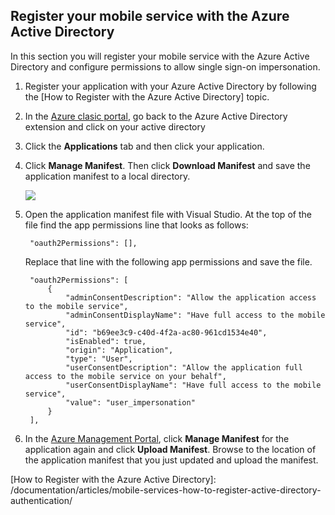 ## <a name="register-mobile-service-aad"></a>Register your mobile service with the Azure Active Directory


In this section you will register your mobile service with the Azure Active Directory and configure permissions to allow single sign-on impersonation.

1. Register your application with your Azure Active Directory by following the [How to Register with the Azure Active Directory] topic.

2. In the [Azure clasic portal](https://manage.windowsazure.cn/), go back to the Azure Active Directory extension and click on your active directory

3. Click the **Applications** tab and then click your application.

4. Click **Manage Manifest**. Then click **Download Manifest** and save the application manifest to a local directory.

   ![](./media/mobile-services-dotnet-adal-register-service/mobile-services-aad-app-manage-manifest.png)

5. Open the application manifest file with Visual Studio. At the top of the file find the app permissions line that looks as follows:

        "oauth2Permissions": [],

    Replace that line with the following app permissions and save the file.

        "oauth2Permissions": [
            {
                "adminConsentDescription": "Allow the application access to the mobile service",
                "adminConsentDisplayName": "Have full access to the mobile service",
                "id": "b69ee3c9-c40d-4f2a-ac80-961cd1534e40",
                "isEnabled": true,
                "origin": "Application",
                "type": "User",
                "userConsentDescription": "Allow the application full access to the mobile service on your behalf",
                "userConsentDisplayName": "Have full access to the mobile service",
                "value": "user_impersonation"
            }
        ],

6. In the [Azure Management Portal](https://manage.windowsazure.cn/), click **Manage Manifest** for the application again and click **Upload Manifest**.  Browse to the location of the application manifest that you just updated and upload the manifest.

<!-- URLs. -->
[How to Register with the Azure Active Directory]: <!-- deleted by customization ../articles/mobile-services/mobile-services-how-to-register-active-directory-authentication.md --><!-- keep by customization: begin --> /documentation/articles/mobile-services-how-to-register-active-directory-authentication/ <!-- keep by customization: end -->
